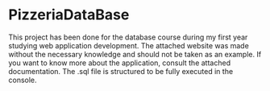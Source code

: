 # PizzeriaDataBase
This project has been done for the database course during my first year studying web application development. The attached website was made without the necessary knowledge and should not be taken as an example. If you want to know more about the application, consult the attached documentation. The .sql file is structured to be fully executed in the console.
